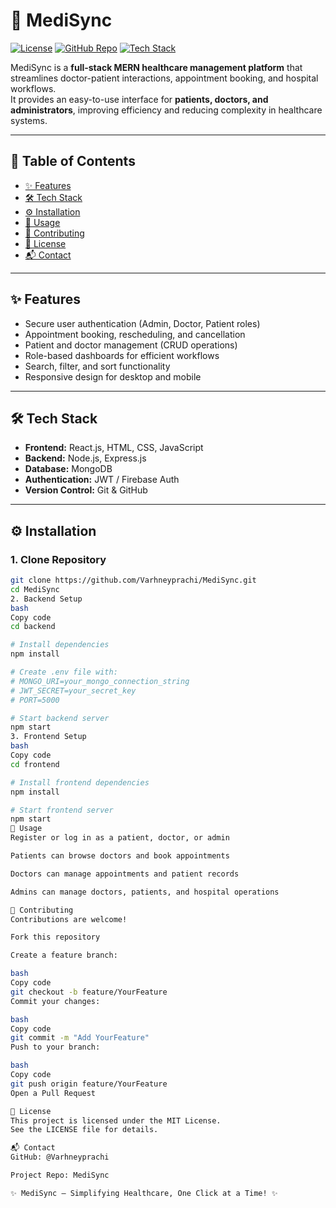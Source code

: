 # 🏥 MediSync

[![License](https://img.shields.io/badge/License-MIT-blue.svg)](LICENSE) [![GitHub Repo](https://img.shields.io/badge/Repo-MediSync-green)](https://github.com/Varhneyprachi/MediSync) [![Tech Stack](https://img.shields.io/badge/Tech-MERN-yellowgreen)](https://github.com/Varhneyprachi/MediSync)

MediSync is a **full-stack MERN healthcare management platform** that streamlines doctor-patient interactions, appointment booking, and hospital workflows.  
It provides an easy-to-use interface for **patients, doctors, and administrators**, improving efficiency and reducing complexity in healthcare systems.

---

## 📑 Table of Contents
- [✨ Features](#-features)  
- [🛠 Tech Stack](#-tech-stack)  
- [⚙️ Installation](#-installation)  
- [🚀 Usage](#-usage)  
- [🤝 Contributing](#-contributing)  
- [📜 License](#-license)  
- [📬 Contact](#-contact)  

---

## ✨ Features
- Secure user authentication (Admin, Doctor, Patient roles)  
- Appointment booking, rescheduling, and cancellation  
- Patient and doctor management (CRUD operations)  
- Role-based dashboards for efficient workflows  
- Search, filter, and sort functionality  
- Responsive design for desktop and mobile  

---

## 🛠 Tech Stack
- **Frontend:** React.js, HTML, CSS, JavaScript  
- **Backend:** Node.js, Express.js  
- **Database:** MongoDB  
- **Authentication:** JWT / Firebase Auth  
- **Version Control:** Git & GitHub  

---

## ⚙️ Installation

### 1. Clone Repository
```bash
git clone https://github.com/Varhneyprachi/MediSync.git
cd MediSync
2. Backend Setup
bash
Copy code
cd backend

# Install dependencies
npm install

# Create .env file with:
# MONGO_URI=your_mongo_connection_string
# JWT_SECRET=your_secret_key
# PORT=5000

# Start backend server
npm start
3. Frontend Setup
bash
Copy code
cd frontend

# Install frontend dependencies
npm install

# Start frontend server
npm start
🚀 Usage
Register or log in as a patient, doctor, or admin

Patients can browse doctors and book appointments

Doctors can manage appointments and patient records

Admins can manage doctors, patients, and hospital operations

🤝 Contributing
Contributions are welcome!

Fork this repository

Create a feature branch:

bash
Copy code
git checkout -b feature/YourFeature
Commit your changes:

bash
Copy code
git commit -m "Add YourFeature"
Push to your branch:

bash
Copy code
git push origin feature/YourFeature
Open a Pull Request

📜 License
This project is licensed under the MIT License.
See the LICENSE file for details.

📬 Contact
GitHub: @Varhneyprachi

Project Repo: MediSync

✨ MediSync – Simplifying Healthcare, One Click at a Time! ✨

